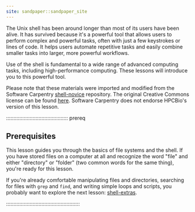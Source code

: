 ```yaml
---
site: sandpaper::sandpaper_site
---
```


The Unix shell has been around longer than most of its users
have been alive. It has survived because it's a powerful tool that
allows users to perform complex and powerful tasks, often with just
a few keystrokes or lines of code. It helps users automate repetitive
tasks and easily combine smaller tasks into larger, more powerful workflows.

Use of the shell is fundamental to a wide range of advanced computing
tasks, including high-performance computing. These lessons will introduce
you to this powerful tool.

Please note that these materials were imported and modified from the Software Carpentry [shell-novice](https://github.com/swcarpentry/shell-novice/tree/main) repository.
The original Creative Commons license can be found [here](https://software-carpentry.org/license/).
Software Carpentry does not endorse HPCBio's version of this lesson.

::::::::::::::::::::::::::::::::::::::::::  prereq

## Prerequisites

This lesson guides you through the basics of file systems and the
shell. If you have stored files on a computer at all and recognize
the word "file" and either "directory" or "folder" (two common words
for the same thing), you're ready for this lesson.

If you're already comfortable manipulating files and directories,
searching for files with `grep` and `find`, and writing simple loops
and scripts, you probably want to explore the next lesson:
[shell-extras](https://carpentries-incubator.github.io/shell-extras/).


::::::::::::::::::::::::::::::::::::::::::::::::::


